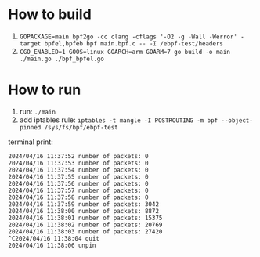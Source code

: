 # How to build
1. `GOPACKAGE=main bpf2go -cc clang -cflags '-O2 -g -Wall -Werror' -target bpfel,bpfeb bpf main.bpf.c -- -I /ebpf-test/headers`
2. `CGO_ENABLED=1 GOOS=linux GOARCH=arm GOARM=7 go build -o main ./main.go ./bpf_bpfel.go`

# How to run
1. run: `./main`
2. add iptables rule: `iptables -t mangle -I POSTROUTING -m bpf --object-pinned /sys/fs/bpf/ebpf-test`

terminal print:
```
2024/04/16 11:37:52 number of packets: 0
2024/04/16 11:37:53 number of packets: 0
2024/04/16 11:37:54 number of packets: 0
2024/04/16 11:37:55 number of packets: 0
2024/04/16 11:37:56 number of packets: 0
2024/04/16 11:37:57 number of packets: 0
2024/04/16 11:37:58 number of packets: 0
2024/04/16 11:37:59 number of packets: 3042
2024/04/16 11:38:00 number of packets: 8872
2024/04/16 11:38:01 number of packets: 15375
2024/04/16 11:38:02 number of packets: 20769
2024/04/16 11:38:03 number of packets: 27420
^C2024/04/16 11:38:04 quit
2024/04/16 11:38:06 unpin
```
